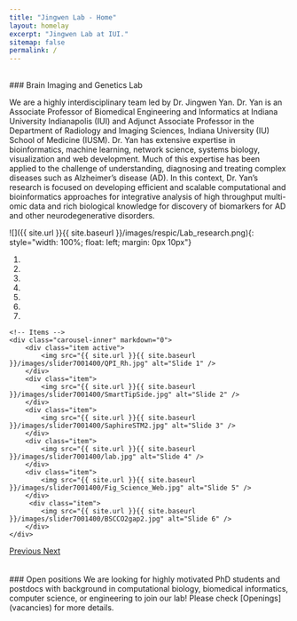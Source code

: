 ```yaml
---
title: "Jingwen Lab - Home"
layout: homelay
excerpt: "Jingwen Lab at IUI."
sitemap: false
permalink: /
---
```



<br/>
### Brain Imaging and Genetics Lab

We are a highly interdisciplinary team led by Dr. Jingwen Yan. Dr. Yan is an Associate Professor of Biomedical Engineering and Informatics at Indiana University Indianapolis (IUI) and Adjunct Associate Professor in the Department of Radiology and Imaging Sciences, Indiana University (IU) School of Medicine (IUSM). Dr. Yan has extensive expertise in bioinformatics, machine learning, network science, systems biology, visualization and web development. Much of this expertise has been applied to the challenge of understanding, diagnosing and treating complex diseases such as Alzheimer’s disease (AD). In this context, Dr. Yan’s research is focused on developing efficient and scalable computational and bioinformatics approaches for integrative analysis of high throughput multi-omic data and rich biological knowledge for discovery of biomarkers for AD and other neurodegenerative disorders. 


![]({{ site.url }}{{ site.baseurl }}/images/respic/Lab_research.png){: style="width: 100%; float: left; margin: 0px 10px"} 

<div markdown="0" id="carousel" class="carousel slide" data-ride="carousel" data-interval="4000" data-pause="hover" >
    <!-- Menu -->
    <ol class="carousel-indicators">
        <li data-target="#carousel" data-slide-to="0" class="active"></li>
        <li data-target="#carousel" data-slide-to="1"></li>
        <li data-target="#carousel" data-slide-to="2"></li>
        <li data-target="#carousel" data-slide-to="3"></li>
        <li data-target="#carousel" data-slide-to="4"></li>
        <li data-target="#carousel" data-slide-to="5"></li>
        <li data-target="#carousel" data-slide-to="6"></li>
    </ol>

    <!-- Items -->
    <div class="carousel-inner" markdown="0">
        <div class="item active">
            <img src="{{ site.url }}{{ site.baseurl }}/images/slider7001400/QPI_Rh.jpg" alt="Slide 1" />
        </div>
        <div class="item">
            <img src="{{ site.url }}{{ site.baseurl }}/images/slider7001400/SmartTipSide.jpg" alt="Slide 2" />
        </div>
        <div class="item">
            <img src="{{ site.url }}{{ site.baseurl }}/images/slider7001400/SaphireSTM2.jpg" alt="Slide 3" />
        </div>
        <div class="item">
            <img src="{{ site.url }}{{ site.baseurl }}/images/slider7001400/lab.jpg" alt="Slide 4" />
        </div>
        <div class="item">
            <img src="{{ site.url }}{{ site.baseurl }}/images/slider7001400/Fig_Science_Web.jpg" alt="Slide 5" />
        </div>       
         <div class="item">
            <img src="{{ site.url }}{{ site.baseurl }}/images/slider7001400/BSCCO2gap2.jpg" alt="Slide 6" />
        </div>
    </div>
  <a class="left carousel-control" href="#carousel" role="button" data-slide="prev">
    <span class="glyphicon glyphicon-chevron-left" aria-hidden="true"></span>
    <span class="sr-only">Previous</span>
  </a>
  <a class="right carousel-control" href="#carousel" role="button" data-slide="next">
    <span class="glyphicon glyphicon-chevron-right" aria-hidden="true"></span>
    <span class="sr-only">Next</span>
  </a>
</div>


<br/>
<br/>
### Open positions
We are looking for highly motivated PhD students and postdocs with background in computational biology, biomedical informatics, computer science, or engineering to join our lab! Please check [Openings](vacancies) for more details. 

